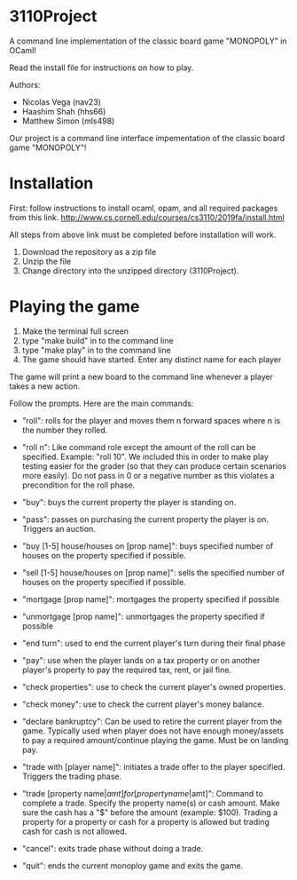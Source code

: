 # 3110Project

A command line implementation of the classic board game "MONOPOLY" in OCaml!

Read the install file for instructions on how to play.

Authors:
- Nicolas Vega (nav23)
- Haashim Shah (hhs66)
- Matthew Simon (mls498)



Our project is a command line interface impementation of the classic board game
"MONOPOLY"!

# Installation

First: follow instructions to install ocaml, opam, and all required packages from this link.
http://www.cs.cornell.edu/courses/cs3110/2019fa/install.html

All steps from above link must be completed before installation will work.

1. Download the repository as a zip file
2. Unzip the file 
3. Change directory into the unzipped directory (3110Project).

# Playing the game
1. Make the terminal full screen
2. type "make build" in to the command line
3. type "make play" in to the command line
4. The game should have started. Enter any distinct name for each player

The game will print a new board to the command line whenever a player 
takes a new action. 

Follow the prompts. Here are the main commands:

- "roll": rolls for the player and moves them n forward spaces where
      n is the number they rolled. 

- "roll n": Like command role except the amount of the roll can be specified.
      Example: "roll 10". We included this in order to make play testing easier
      for the grader (so that they can produce certain scenarios more easily).
      Do not pass in 0 or a negative number as this violates a precondition
      for the roll phase. 

- "buy": buys the current property the player is standing on.

- "pass": passes on purchasing the current property the player is on. Triggers 
      an auction.

- "buy [1-5] house/houses on [prop name]": buys specified number of houses on
      the property specified if possible.

- "sell [1-5] house/houses on [prop name]": sells the specified number of houses
      on the property specified if possible.

- "mortgage [prop name]": mortgages the property specified if possible

- "unmortgage [prop name]": unmortgages the property specified if possible

- "end turn": used to end the current player's turn during their final phase

- "pay": use when the player lands on a tax property or on another player's
      property to pay the required tax, rent, or jail fine.

- "check properties": use to check the current player's owned properties.

- "check money": use to check the current player's money balance.

- "declare bankruptcy": Can be used to retire the current player from the game.
      Typically used when player does not have enough money/assets to 
      pay a required amount/continue playing the game. Must be on landing pay.

- "trade with [player name]": initiates a trade offer to the player specified.
      Triggers the trading phase.

- "trade [property name|$amt] for [property name|$amt]": Command to complete a
      trade. Specify the property name(s) or cash amount. Make sure the cash
      has a "$" before the amount (example: $100). Trading a property for a 
      property or cash for a property is allowed but trading cash for cash is 
      not allowed.

- "cancel": exits trade phase without doing a trade. 

- "quit": ends the current monoploy game and exits the game.
